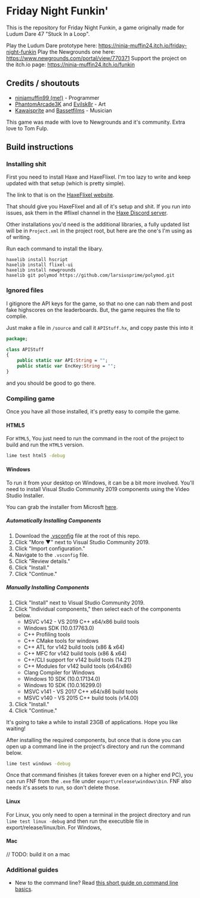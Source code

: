 # Friday Night Funkin'
This is the repository for Friday Night Funkin, a game originally made for Ludum Dare 47 "Stuck In a Loop".

Play the Ludum Dare prototype here: https://ninja-muffin24.itch.io/friday-night-funkin
Play the Newgrounds one here: https://www.newgrounds.com/portal/view/770371
Support the project on the itch.io page: https://ninja-muffin24.itch.io/funkin

## Credits / shoutouts
- [ninjamuffin99 (me!)](https://twitter.com/ninja_muffin99) - Programmer
- [PhantomArcade3K](https://twitter.com/phantomarcade3k) and [Evilsk8r](https://twitter.com/evilsk8r) - Art
- [Kawaisprite](https://twitter.com/kawaisprite) and [Bassetfilms](https://twitter.com/Bassetfilms) - Musician

This game was made with love to Newgrounds and it's community. Extra love to Tom Fulp.

## Build instructions
### Installing shit
First you need to install Haxe and HaxeFlixel. I'm too lazy to write and keep updated with that setup (which is pretty simple).

The link to that is on the [HaxeFlixel website](https://haxeflixel.com/documentation/getting-started/).

That should give you HaxeFlixel and all of it's setup and shit. If you run into issues, ask them in the #flixel channel in the [Haxe Discord server](https://discord.gg/5ybrNNWx9S).

Other installations you'd need is the additional libraries, a fully updated list will be in `Project.xml` in the project root, but here are the one's I'm using as of writing.

Run each command to install the libary.

```
haxelib install hscript
haxelib install flixel-ui
haxelib install newgrounds
haxelib git polymod https://github.com/larsiusprime/polymod.git
```

### Ignored files
I gitignore the API keys for the game, so that no one can nab them and post fake highscores on the leaderboards. But, the game requires the file to complie.

Just make a file in `/source` and call it `APIStuff.hx`, and copy paste this into it

```haxe
package;

class APIStuff
{
	public static var API:String = "";
	public static var EncKey:String = "";
}
```

and you should be good to go there.

### Compiling game
Once you have all those installed, it's pretty easy to compile the game. 

#### HTML5
For `HTML5`, You just need to run the command in the root of the project to build and run the `HTML5` version.

```sh
lime test html5 -debug
```

#### Windows
To run it from your desktop on Windows, it can be a bit more involved. You'll need to install Visual Studio Community 2019 components using the Video Studio Installer.

You can grab the installer from Microsft [here](https://visualstudio.microsoft.com/vs/community/).

##### Automatically Installing Components
1. Download the [.vsconfig](https://github.com/ninjamuffin99/Funkin/blob/master/.vsconfig) file at the root of this repo.
2. Click "More ▼" next to Visual Studio Community 2019.
3. Click "Import configuration."
4. Navigate to the `.vsconfig` file.
5. Click "Review details."
6. Click "Install."
7. Click "Continue."

##### Manually Installing Components
1. Click "Install" next to Visual Studio Community 2019.
2. Click "Individual components," then select each of the components below.
	* MSVC v142 - VS 2019 C++ x64/x86 build tools
	* Windows SDK (10.0.17763.0)
	* C++ Profiling tools
	* C++ CMake tools for windows
	* C++ ATL for v142 build tools (x86 & x64)
	* C++ MFC for v142 build tools (x86 & x64)
	* C++/CLI support for v142 build tools (14.21)
	* C++ Modules for v142 build tools (x64/x86)
	* Clang Compiler for Windows
	* Windows 10 SDK (10.0.17134.0)
	* Windows 10 SDK (10.0.16299.0)
	* MSVC v141 - VS 2017 C++ x64/x86 build tools
	* MSVC v140 - VS 2015 C++ build tools (v14.00)
3. Click "Install."
4. Click "Continue."

It's going to take a while to install 23GB of applications. Hope you like waiting!

After installing the required components, but once that is done you can open up a command line in the project's directory and run the command below.

```sh
lime test windows -debug
```

Once that command finishes (it takes forever even on a higher end PC), you can run FNF from the `.exe` file under `export\release\windows\bin`. FNF also needs it's assets to run, so don't delete those.

#### Linux
For Linux, you only need to open a terminal in the project directory and run ```lime test linux -debug``` and then run the executible file in export/release/linux/bin. For Windows, 

#### Mac
// TODO: build it on a mac

### Additional guides
* New to the command line? Read [this short guide on command line basics](https://ninjamuffin99.newgrounds.com/news/post/1090480).

